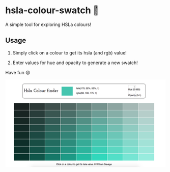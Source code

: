 # hsla-colour-swatch :rainbow:

A simple tool for exploring HSLa colours! 

## Usage

1) Simply click on a colour to get its hsla (and rgb) value!

2) Enter values for hue and opacity to generate a new swatch! 

Have fun :smile:

![screenshot](./screenshot.png)

